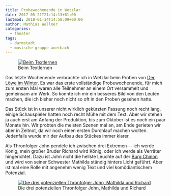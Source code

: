```yaml
---
title: Probewochenende in Wetzlar
date: 2017-05-21T21:14:13+01:00
lastmod: 2018-01-14T14:58:09+00:00
author: Mathias Wellner
categories:
  - theater
tags: 
  - darmstadt
  - musische gruppe auerbach
---
```

<figure style="max-width: 40rem;">
  <a href="https://www.flickr.com/photos/mwellner/34851206955/in/dateposted-public/" title="Beim Textlernen">
    <img srcset="https://farm5.staticflickr.com/4225/34851206955_c4aec4902d_n.jpg 320w, https://farm5.staticflickr.com/4225/34851206955_c4aec4902d_z.jpg 640w, https://farm5.staticflickr.com/4225/34851206955_c4aec4902d_c.jpg 800w, https://farm5.staticflickr.com/4225/34851206955_19cf295734_h.jpg 1600w, https://farm5.staticflickr.com/4225/34851206955_bf5de62793_k.jpg 2048w" src="https://farm5.staticflickr.com/4225/34851206955_c4aec4902d_b.jpg" title="Beim Textlernen">
  </a>
  <figcaption>Beim Textlernen</figcaption>
</figure>

Das letzte Wochenende verbrachte ich in Wetzlar beim Proben von [Der Löwe im Winter](https://de.wikipedia.org/wiki/Der_L%C3%B6we_im_Winter). Es war das erste vollständige Probewochenende, für mich zum ersten Mal waren alle Teilnehmer an einem Ort versammelt und gemeinsam am Werk. So konnte ich mir ein besseres Bild von den Leuten machen, die ich bisher noch nicht so oft in den Proben gesehen hatte. 

Das Stück ist in unserer nicht wirklich gekürzten Fassung noch recht lang, einige Schauspieler hatten noch recht Mühe mit dem Text. Aber wir stehen ja auch erst am Anfang der Produktion, bis zum Oktober ist es noch ein paar Monate hin. Wir probten die meisten Szenen mal an, am Ende gerieten wir aber in Zeitnot, da wir noch einen ersten Durchlauf machen wollten. Jedenfalls wurde mir der Aufbau des Stückes immer klarer. 

Als Thronfolger John pendele ich zwischen drei Extremen -- ich werde König, mein großer Bruder Richard wird König, oder ich werde als Verräter hingerichtet. Dazu ist John nicht die hellste Leuchte auf der [Burg Chinon](https://de.wikipedia.org/wiki/Burg_Chinon) und wird von seiner Schwester Mathilda ständig hinters Licht geführt. Aber ist mal eine Rolle mit angenehm wenig Text und viel komödiantischem Potenzial. 

<figure style="max-width: 40rem;">
  <a href="https://www.flickr.com/photos/mwellner/34041316383/in/dateposted-public/" title="Die drei potenziellen Thronfolger John, Mathilda und Richard">
    <img srcset="https://farm5.staticflickr.com/4272/34041316383_eede7565fa_n.jpg 320w, https://farm5.staticflickr.com/4272/34041316383_eede7565fa_z.jpg 640w, https://farm5.staticflickr.com/4272/34041316383_eede7565fa_c.jpg 800w, https://farm5.staticflickr.com/4272/34041316383_988a75034d_h.jpg 1600w, https://farm5.staticflickr.com/4272/34041316383_83ceaccf93_k.jpg 2048w" src="https://farm5.staticflickr.com/4272/34041316383_eede7565fa_b.jpg" title="Die drei potenziellen Thronfolger John, Mathilda und Richard" alt="Die drei potenziellen Thronfolger John, Mathilda und Richard">    
  </a>
  <figcaption>Die drei potenziellen Thronfolger John, Mathilda und Richard</figcaption>
</figure>